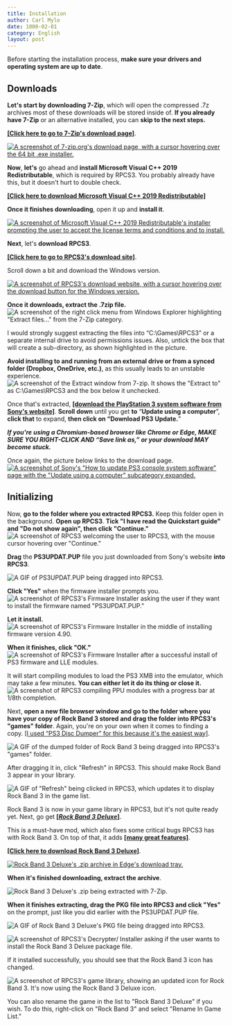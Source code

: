 ```yaml
---
title: Installation
author: Carl Mylo
date: 1000-02-01
category: English
layout: post
---
```


Before starting the installation process, **make sure your drivers and operating system are up to date**.

## Downloads

**Let's start by downloading 7-Zip**, which will open the compressed .7z archives most of these downloads will be stored inside of. **If you already have 7-Zip** or an alternative installed, you can **skip to the next steps.**

[**[Click here to go to 7-Zip's download page]**](https://www.7-zip.org/download.html).

[![A screenshot of 7-zip.org's download page, with a cursor hovering over the 64 bit .exe installer.](https://raw.githubusercontent.com/hmxmilohax/rb3-pc/TheGreatSplit/assets/images/inst/7zip.png)](https://www.7-zip.org/download.html "7-zip.org/download")

**Now**, **let's** go ahead and **install Microsoft Visual C++ 2019 Redistributable**, which is required by RPCS3. You probably already have this, but it doesn't hurt to double check.

[**[Click here to download Microsoft Visual C++ 2019 Redistributable]**](https://aka.ms/vs/17/release/vc_redist.x64.exe)

**Once it finishes downloading**, open it up and **install it**.  

[![A screenshot of Microsoft Visual C++ 2019 Redistributable's installer prompting the user to accept the license terms and conditions and to install.](https://raw.githubusercontent.com/hmxmilohax/rb3-pc/TheGreatSplit/assets/images/inst/mvcpp.png)](https://aka.ms/vs/17/release/vc_redist.x64.exe "Microsoft Visual C++ 2015-22 Redistributable (x64) 14.3833130")

**Next**, let's **download RPCS3**.

[**[Click here to go to RPCS3's download site]**](https://rpcs3.net/download).

Scroll down a bit and download the Windows version.

[![A screenshot of RPCS3's download website, with a cursor hovering over the download button for the Windows version.](https://raw.githubusercontent.com/hmxmilohax/rb3-pc/TheGreatSplit/assets/images/inst/rpcs3dl.png)](https://rpcs3.net/download "RPCS3 - Download")

**Once it downloads, extract the .7zip file.**  
![A screenshot of the right click menu from Windows Explorer highlighting "Extract files..." from the 7-Zip category.](https://raw.githubusercontent.com/hmxmilohax/rb3-pc/TheGreatSplit/assets/images/inst/extractrpcs3.png "Extract Files")

I would strongly suggest extracting the files into “C:\\Games\\RPCS3” or a separate internal drive to avoid permissions issues. Also, untick the box that will create a sub-directory, as shown highlighted in the picture. 

**Avoid installing to and running from an external drive or from a synced folder (Dropbox, OneDrive, etc.)**, as this usually leads to an unstable experience.  
![A screenshot of the Extract window from 7-zip. It shows the "Extract to" as C:\Games\RPCS3 and the box below it unchecked.](https://raw.githubusercontent.com/hmxmilohax/rb3-pc/TheGreatSplit/assets/images/inst/extractdir.png "Extract")

Once that's extracted, [**[download the PlayStation 3 system software from Sony's website]**](https://www.playstation.com/en-us/support/hardware/ps3/system-software/). **Scroll down** until you get **to** “**Update using a computer**”, **click that** to expand, **then click on “Download PS3 Update.**”  
  
_**If you're using a Chromium-based browser like Chrome or Edge, MAKE SURE YOU RIGHT-CLICK AND “Save link as,” or your download MAY become stuck.**_

Once again, the picture below links to the download page.
[![A screenshot of Sony's "How to update PS3 console system software" page with the "Update using a computer" subcategory expanded.](https://raw.githubusercontent.com/hmxmilohax/rb3-pc/TheGreatSplit/assets/images/inst/fwpage.png)](https://www.playstation.com/en-us/support/hardware/ps3/system-software/ "How to update PS3 console system software")

## Initializing

Now, **go to the folder where you extracted RPCS3.** Keep this folder open in the background. **Open up RPCS3**. **Tick "I have read the Quickstart guide" and "Do not show again", then click "Continue."**  
![A screenshot of RPCS3 welcoming the user to RPCS3, with the mouse cursor hovering over "Continue."](https://raw.githubusercontent.com/hmxmilohax/rb3-pc/TheGreatSplit/assets/images/inst/rpcs3init.png "Welcome to RPCS3")


**Drag** the **PS3UPDAT.PUP** file you just downloaded from Sony's website **into RPCS3**. 

![A GIF of PS3UPDAT.PUP being dragged into RPCS3.](https://raw.githubusercontent.com/hmxmilohax/rb3-pc/TheGreatSplit/assets/images/inst/rpcs3fwdnd.gif "PST3UPDAT.PUP")

**Click "Yes"** when the firmware installer prompts you.  
![A screenshot of RPCS3's Firmware Installer asking the user if they want to install the firmware named "PS3UPDAT.PUP."](https://raw.githubusercontent.com/hmxmilohax/rb3-pc/TheGreatSplit/assets/images/inst/fwinstall.png "RPCS3 Firmware Installer")

**Let it install.**  
![A screenshot of RPCS3's Firmware Installer in the middle of installing firmware version 4.90.](https://raw.githubusercontent.com/hmxmilohax/rb3-pc/TheGreatSplit/assets/images/inst/rpcs3fw.png "RPCS3 Firmware Installer progress")

**When it finishes, click "OK."**  
![A screenshot of RPCS3's Firmware Installer after a successful install of PS3 firmware and LLE modules.](https://raw.githubusercontent.com/hmxmilohax/rb3-pc/TheGreatSplit/assets/images/inst/rpcs3fwdone.png "Success!")

It will start compiling modules to load the PS3 XMB into the emulator, which may take a few minutes. **You can either let it do its thing or close it.**  
![A screenshot of RPCS3 compiling PPU modules with a progress bar at 1/8th completion.](https://raw.githubusercontent.com/hmxmilohax/rb3-pc/TheGreatSplit/assets/images/inst/rpcs3fwcomp.png "Compiling PPU modules...")

Next, **open a new file browser window and go to the folder where you have your copy of Rock Band 3 stored and drag the folder into RPCS3's "games" folder**. Again, you're on your own when it comes to finding a copy. [[I used “PS3 Disc Dumper” for this because it's the easiest way]](https://youtu.be/mRxSKxoYt_g).

![A GIF of the dumped folder of Rock Band 3 being dragged into RPCS3's "games" folder.](https://raw.githubusercontent.com/hmxmilohax/rb3-pc/TheGreatSplit/assets/images/inst/rpcs3rb3dnd.gif "Rock Band 3 [BLUS30463]")

After dragging it in, click "Refresh" in RPCS3. This should make Rock Band 3 appear in your library.  

![A GIF of "Refresh" being clicked in RPCS3, which updates it to display Rock Band 3 in the game list.](https://raw.githubusercontent.com/hmxmilohax/rb3-pc/TheGreatSplit/assets/images/inst/rpcs3refresh.gif "Rock Band 3 [BLUS30463]")

Rock Band 3 is now in your game library in RPCS3, but it's not quite ready yet. Next, go get [**[*Rock Band 3 Deluxe*]**](https://rb3dx.neocities.org/).

This is a must-have mod, which also fixes some critical bugs RPCS3 has with Rock Band 3. On top of that, it adds [**[many great features]**](https://rb3dx.neocities.org/features).

[**[Click here to download Rock Band 3 Deluxe]**](https://nightly.link/hmxmilohax/rock-band-3-deluxe/workflows/build/main/RB3DX-PS3.zip).

[![Rock Band 3 Deluxe's .zip archive in Edge's download tray.](https://raw.githubusercontent.com/hmxmilohax/rb3-pc/TheGreatSplit/assets/images/inst/rb3dxdl.png)](https://nightly.link/hmxmilohax/rock-band-3-deluxe/workflows/build/main/RB3DX-PS3.zip "RB3DX-PS3.zip")

**When it's finished downloading, extract the archive**.  

![Rock Band 3 Deluxe's .zip being extracted with 7-Zip.](https://raw.githubusercontent.com/hmxmilohax/rb3-pc/TheGreatSplit/assets/images/inst/rb3dxext.png "RB3DX-PS3.zip")

**When it finishes extracting, drag the PKG file into RPCS3 and click "Yes"** on the prompt, just like you did earlier with the PS3UPDAT.PUP file.  

![A GIF of Rock Band 3 Deluxe's PKG file being dragged into RPCS3.](https://raw.githubusercontent.com/hmxmilohax/rb3-pc/TheGreatSplit/assets/images/inst/rpcs3rb3dxdnd.gif "Rock Band 3 Deluxe PKG file")

![A screenshot of RPCS3's Decrypter/ Installer asking if the user wants to install the Rock Band 3 Deluxe package file.](https://raw.githubusercontent.com/hmxmilohax/rb3-pc/TheGreatSplit/assets/images/inst/rpcs3pkg.png "PKG Decrypter/ Installer")

If it installed successfully, you should see that the Rock Band 3 icon has changed.

![A screenshot of RPCS3's game library, showing an updated icon for Rock Band 3. It's now using the Rock Band 3 Deluxe icon.](https://raw.githubusercontent.com/hmxmilohax/rb3-pc/TheGreatSplit/assets/images/inst/rpcs3rb3dxicon.png "RPCS3 Game List")

You can also rename the game in the list to "Rock Band 3 Deluxe" if you wish. To do this, right-click on "Rock Band 3" and select "Rename In Game List."